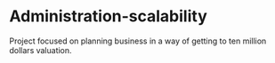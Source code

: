 # Administration-scalability
Project focused on planning business in a way of getting to ten million dollars valuation.
